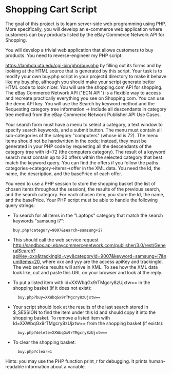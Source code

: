 # Shopping Cart Script

The goal of this project is to learn server-side web programming using PHP. More specifically, you will develop an e-commerce web application where customers can buy products listed by the eBay Commerce Network API for Shopping.


You will develop a trivial web application that allows customers to buy products. You need to reverse-engineer my PHP script:

https://lambda.uta.edu/cgi-bin/php/buy.php
by filling out its forms and by looking at the HTML source that is generated by this script. Your task is to modify your own buy.php script in your project4 directory to make it behave like my buy.php, although you should make your script generate better HTML code to look nicer.
You will use the shopping.com API for shopping. The eBay Commerce Network API ("ECN API") is a flexible way to access and recreate practically everything you see on Shopping.com. You can use the demo API key. You will use the Search by keyword method and the Requesting category tree information -> Include all descendants in category tree method from the eBay Commerce Network Publisher API Use Cases.

Your search form must have a menu to select a category, a text window to specify search keywords, and a submit button. The menu must contain all sub-categories of the category "computers" (whose id is 72). The menu items should not be handwritten in the code; instead, they must be generated in your PHP code by requesting all the descendants of the category tree with id=72 (the computers category). The result of a keyword search must contain up to 20 offers within the selected category that best match the keyword query. You can find the offers if you follow the paths categories->category->items->offer in the XML data. You need the Id, the name, the description, and the basePrice of each offer.

You need to use a PHP session to store the shopping basket (the list of chosen items throughout the session), the results of the previous search, and the search category. For each chosen item, you store the Id, the name, and the basePrice. Your PHP script must be able to handle the following query strings:

* To search for all items in the "Laptops" category that match the search keywords "samsung i7":

      buy.php?category=9007&search=samsung+i7

* This should call the web service request http://sandbox.api.ebaycommercenetwork.com/publisher/3.0/rest/GeneralSearch?apiKey=xxx&trackingId=yyy&categoryId=9007&keyword=samsung+i7&numItems=20, where xxx and yyy are the access apiKey and trackingId. The web service results will arrive in XML. To see how the XML data look like, cut and paste this URL on your browser and look at the reply.
* To put a listed item with id=XXWbqGx9rTMgcry8zUjxtw== in the shopping basket (if it does not exist):

        buy.php?buy=XXWbqGx9rTMgcry8zUjxtw==

* Your script should look at the results of the last search stored in $_SESSION to find the item under this Id and should copy it into the shopping basket.
To remove a listed item with Id=XXWbqGx9rTMgcry8zUjxtw== from the shopping basket (if exists):

        buy.php?delete=XXWbqGx9rTMgcry8zUjxtw==

* To clear the shopping basket:

        buy.php?clear=1

Hints: you may use the PHP function print_r for debugging. It prints human-readable information about a variable.